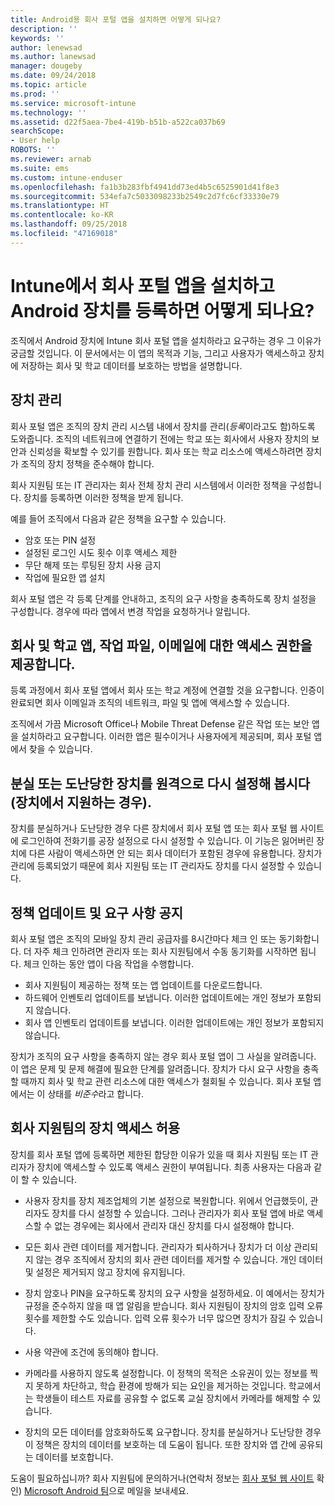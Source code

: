 ```yaml
---
title: Android용 회사 포털 앱을 설치하면 어떻게 되나요?
description: ''
keywords: ''
author: lenewsad
ms.author: lanewsad
manager: dougeby
ms.date: 09/24/2018
ms.topic: article
ms.prod: ''
ms.service: microsoft-intune
ms.technology: ''
ms.assetid: d22f5aea-7be4-419b-b51b-a522ca037b69
searchScope:
- User help
ROBOTS: ''
ms.reviewer: arnab
ms.suite: ems
ms.custom: intune-enduser
ms.openlocfilehash: fa1b3b283fbf4941dd73ed4b5c6525901d41f8e3
ms.sourcegitcommit: 534efa7c5033098233b2549c2d7fc6cf33330e79
ms.translationtype: HT
ms.contentlocale: ko-KR
ms.lasthandoff: 09/25/2018
ms.locfileid: "47169018"
---
```

# <a name="what-happens-if-you-install-the-company-portal-app-and-enroll-your-android-device-in-intune"></a>Intune에서 회사 포털 앱을 설치하고 Android 장치를 등록하면 어떻게 되나요?

조직에서 Android 장치에 Intune 회사 포털 앱을 설치하라고 요구하는 경우 그 이유가 궁금할 것입니다. 이 문서에서는 이 앱의 목적과 기능, 그리고 사용자가 액세스하고 장치에 저장하는 회사 및 학교 데이터를 보호하는 방법을 설명합니다.

## <a name="gets-your-device-managed"></a>장치 관리
회사 포털 앱은 조직의 장치 관리 시스템 내에서 장치를 관리(*등록*이라고도 함)하도록 도와줍니다. 조직의 네트워크에 연결하기 전에는 학교 또는 회사에서 사용자 장치의 보안과 신뢰성을 확보할 수 있기를 원합니다. 회사 또는 학교 리소스에 액세스하려면 장치가 조직의 장치 정책을 준수해야 합니다. 

회사 지원팀 또는 IT 관리자는 회사 전체 장치 관리 시스템에서 이러한 정책을 구성합니다. 장치를 등록하면 이러한 정책을 받게 됩니다. 

예를 들어 조직에서 다음과 같은 정책을 요구할 수 있습니다.
* 암호 또는 PIN 설정
* 설정된 로그인 시도 횟수 이후 액세스 제한
* 무단 해제 또는 루팅된 장치 사용 금지
* 작업에 필요한 앱 설치

회사 포털 앱은 각 등록 단계를 안내하고, 조직의 요구 사항을 충족하도록 장치 설정을 구성합니다. 경우에 따라 앱에서 변경 작업을 요청하거나 알립니다.

## <a name="gives-you-access-to-work-and-school-apps-work-files-and-email"></a>회사 및 학교 앱, 작업 파일, 이메일에 대한 액세스 권한을 제공합니다.
등록 과정에서 회사 포털 앱에서 회사 또는 학교 계정에 연결할 것을 요구합니다. 인증이 완료되면 회사 이메일과 조직의 네트워크, 파일 및 앱에 액세스할 수 있습니다. 

조직에서 가끔 Microsoft Office나 Mobile Threat Defense 같은 작업 또는 보안 앱을 설치하라고 요구합니다. 이러한 앱은 필수이거나 사용자에게 제공되며, 회사 포털 앱에서 찾을 수 있습니다.

## <a name="lets-you-remotely-reset-a-lost-or-stolen-device-if-device-supports-it"></a>분실 또는 도난당한 장치를 원격으로 다시 설정해 봅시다(장치에서 지원하는 경우).
장치를 분실하거나 도난당한 경우 다른 장치에서 회사 포털 앱 또는 회사 포털 웹 사이트에 로그인하여 전화기를 공장 설정으로 다시 설정할 수 있습니다. 이 기능은 잃어버린 장치에 다른 사람이 액세스하면 안 되는 회사 데이터가 포함된 경우에 유용합니다. 장치가 관리에 등록되었기 때문에 회사 지원팀 또는 IT 관리자도 장치를 다시 설정할 수 있습니다.  

## <a name="notifies-you-of-policy-updates-and-requirements"></a>정책 업데이트 및 요구 사항 공지
회사 포털 앱은 조직의 모바일 장치 관리 공급자를 8시간마다 체크 인 또는 동기화합니다. 더 자주 체크 인하려면 관리자 또는 회사 지원팀에서 수동 동기화를 시작하면 됩니다. 체크 인하는 동안 앱이 다음 작업을 수행합니다.  
* 회사 지원팀이 제공하는 정책 또는 앱 업데이트를 다운로드합니다.  
* 하드웨어 인벤토리 업데이트를 보냅니다. 이러한 업데이트에는 개인 정보가 포함되지 않습니다.  
* 회사 앱 인벤토리 업데이트를 보냅니다. 이러한 업데이트에는 개인 정보가 포함되지 않습니다.  

장치가 조직의 요구 사항을 충족하지 않는 경우 회사 포털 앱이 그 사실을 알려줍니다. 이 앱은 문제 및 문제 해결에 필요한 단계를 알려줍니다. 장치가 다시 요구 사항을 충족할 때까지 회사 및 학교 관련 리소스에 대한 액세스가 철회될 수 있습니다. 회사 포털 앱에서는 이 상태를 *비준수*라고 합니다. 

## <a name="permits-company-support-access-to-your-device"></a>회사 지원팀의 장치 액세스 허용
장치를 회사 포털 앱에 등록하면 제한된 합당한 이유가 있을 때 회사 지원팀 또는 IT 관리자가 장치에 액세스할 수 있도록 액세스 권한이 부여됩니다. 최종 사용자는 다음과 같이 할 수 있습니다.  

* 사용자 장치를 장치 제조업체의 기본 설정으로 복원합니다. 위에서 언급했듯이, 관리자도 장치를 다시 설정할 수 있습니다. 그러나 관리자가 회사 포털 앱에 바로 액세스할 수 없는 경우에는 회사에서 관리자 대신 장치를 다시 설정해야 합니다.  

* 모든 회사 관련 데이터를 제거합니다. 관리자가 퇴사하거나 장치가 더 이상 관리되지 않는 경우 조직에서 장치의 회사 관련 데이터를 제거할 수 있습니다. 개인 데이터 및 설정은 제거되지 않고 장치에 유지됩니다.  

* 장치 암호나 PIN을 요구하도록 장치의 요구 사항을 설정하세요. 이 예에서는 장치가 규정을 준수하지 않을 때 앱 알림을 받습니다. 회사 지원팀이 장치의 암호 입력 오류 횟수를 제한할 수도 있습니다. 입력 오류 횟수가 너무 많으면 장치가 잠길 수 있습니다.  

* 사용 약관에 조건에 동의해야 합니다.  

* 카메라를 사용하지 않도록 설정합니다. 이 정책의 목적은 소유권이 있는 정보를 찍지 못하게 차단하고, 학습 환경에 방해가 되는 요인을 제거하는 것입니다. 학교에서는 학생들이 테스트 자료를 공유할 수 없도록 교실 장치에서 카메라를 해제할 수 있습니다.  

* 장치의 모든 데이터를 암호화하도록 요구합니다. 장치를 분실하거나 도난당한 경우 이 정책은 장치의 데이터를 보호하는 데 도움이 됩니다. 또한 장치와 앱 간에 공유되는 데이터를 보호합니다.  

도움이 필요하십니까? 회사 지원팀에 문의하거나(연락처 정보는 [회사 포털 웹 사이트](https://go.microsoft.com/fwlink/?linkid=2010980) 확인) <a href="mailto:wintunedroidfbk@microsoft.com?subject=I'm having trouble installing the Company Portal app on my Android device&body=Describe the issue you're experiencing here.">Microsoft Android 팀</a>으로 메일을 보내세요.
